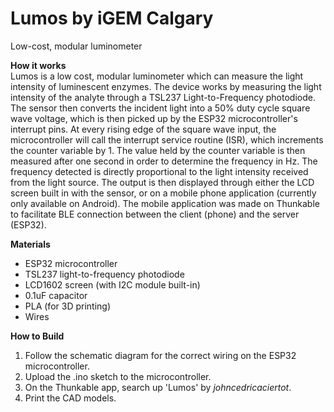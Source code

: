 # Lumos by iGEM Calgary
Low-cost, modular luminometer 

**How it works** \
Lumos is a low cost, modular luminometer which can measure the light intensity of luminescent enzymes. The device works by 
measuring the light intensity of the analyte through a TSL237 Light-to-Frequency photodiode. The sensor then converts the
incident light into a 50% duty cycle square wave voltage, which is then picked up by the ESP32 microcontroller's interrupt pins. 
At every rising edge of the square wave input, the microcontroller will call the interrupt service routine (ISR), which increments
the counter variable by 1. The value held by the counter variable is then measured after one second in order to determine the 
frequency in Hz. The frequency detected is directly proportional to the light intensity received from the light source. The output
is then displayed through either the LCD screen built in with the sensor, or on a mobile phone application (currently only available
on Android). The mobile application was made on Thunkable to facilitate BLE connection between the client (phone) and the server (ESP32).

**Materials** 
* ESP32 microcontroller
* TSL237 light-to-frequency photodiode
* LCD1602 screen (with I2C module built-in)
* 0.1uF capacitor
* PLA (for 3D printing)
* Wires

**How to Build**
1. Follow the schematic diagram for the correct wiring on the ESP32 microcontroller. 
2. Upload the .ino sketch to the microcontroller. 
3. On the Thunkable app, search up 'Lumos' by *johncedricaciertot*.
4. Print the CAD models.
